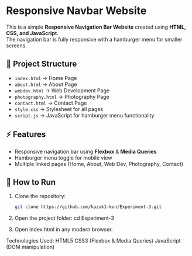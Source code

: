 # Responsive Navbar Website

This is a simple **Responsive Navigation Bar Website** created using **HTML, CSS, and JavaScript**.  
The navigation bar is fully responsive with a hamburger menu for smaller screens.  

## 📂 Project Structure
- `index.html` → Home Page  
- `about.html` → About Page  
- `webdev.html` → Web Development Page  
- `photography.html` → Photography Page  
- `contact.html` → Contact Page  
- `style.css` → Stylesheet for all pages  
- `script.js` → JavaScript for hamburger menu functionality  

## ⚡ Features
- Responsive navigation bar using **Flexbox** & **Media Queries**  
- Hamburger menu toggle for mobile view  
- Multiple linked pages (Home, About, Web Dev, Photography, Contact)  

## 🚀 How to Run
1. Clone the repository:
   ```bash
   git clone https://github.com/kazuk1-kun/Experiment-3.git
2. Open the project folder:
   cd Experiment-3

3. Open index.html in any modern browser.

Technologies Used:
HTML5
CSS3 (Flexbox & Media Queries)
JavaScript (DOM manipulation)
